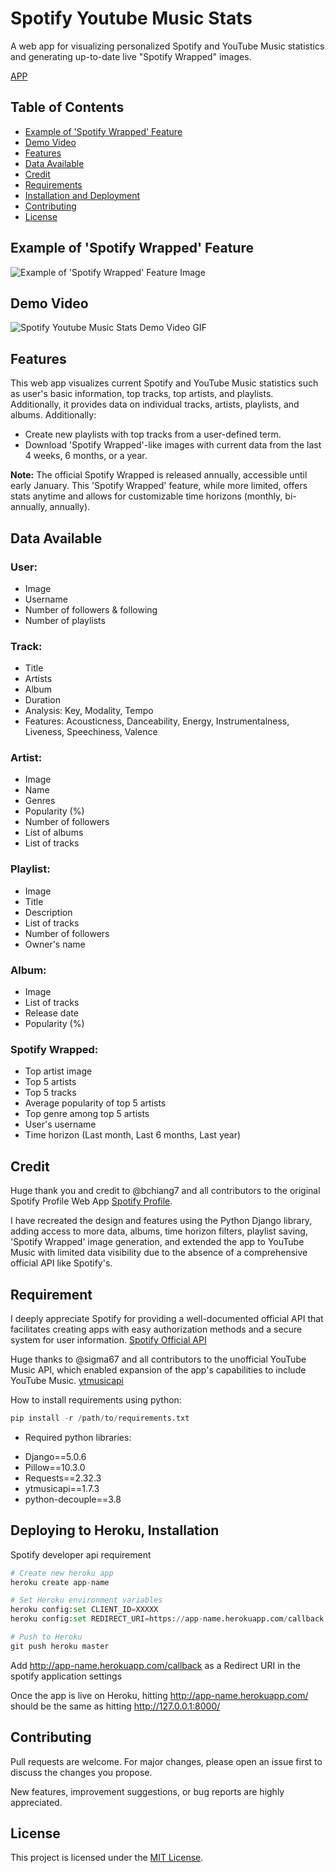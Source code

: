 # Spotify Youtube Music Stats

A web app for visualizing personalized Spotify and YouTube Music statistics and generating up-to-date live "Spotify Wrapped" images.

[APP](url)

## Table of Contents

- [Example of 'Spotify Wrapped' Feature](#example-of-spotify-wrapped-feature)
- [Demo Video](#demo-video)
- [Features](#features)
- [Data Available](#data-available)
- [Credit](#credit)
- [Requirements](#requirements)
- [Installation and Deployment](#installation-and-deployment)
- [Contributing](#contributing)
- [License](#license)

## Example of 'Spotify Wrapped' Feature

![Example of 'Spotify Wrapped' Feature Image](https://raw.githubusercontent.com/Filip417/Spotify-Youtube-Music-Stats/main/spotify%20wrapped%20example.png)

## Demo Video

![Spotify Youtube Music Stats Demo Video GIF](url)

## Features

This web app visualizes current Spotify and YouTube Music statistics such as user's basic information, top tracks, top artists, and playlists. Additionally, it provides data on individual tracks, artists, playlists, and albums. Additionally:

- Create new playlists with top tracks from a user-defined term.
- Download 'Spotify Wrapped'-like images with current data from the last 4 weeks, 6 months, or a year.

**Note:** The official Spotify Wrapped is released annually, accessible until early January. This 'Spotify Wrapped' feature, while more limited, offers stats anytime and allows for customizable time horizons (monthly, bi-annually, annually).

## Data Available

### User:
- Image
- Username
- Number of followers & following
- Number of playlists

### Track:
- Title
- Artists
- Album
- Duration
- Analysis: Key, Modality, Tempo
- Features: Acousticness, Danceability, Energy, Instrumentalness, Liveness, Speechiness, Valence

### Artist:
- Image
- Name
- Genres
- Popularity (%)
- Number of followers
- List of albums
- List of tracks

### Playlist:
- Image
- Title
- Description
- List of tracks
- Number of followers
- Owner's name

### Album:
- Image
- List of tracks
- Release date
- Popularity (%)

### Spotify Wrapped:
- Top artist image
- Top 5 artists
- Top 5 tracks
- Average popularity of top 5 artists
- Top genre among top 5 artists
- User's username
- Time horizon (Last month, Last 6 months, Last year)

## Credit
Huge thank you and credit to @bchiang7 and all contributors to the original Spotify Profile Web App [Spotify Profile](https://github.com/bchiang7/spotify-profile).

I have recreated the design and features using the Python Django library, adding access to more data, albums, time horizon filters, playlist saving, 'Spotify Wrapped' image generation, and extended the app to YouTube Music with limited data visibility due to the absence of a comprehensive official API like Spotify's.

## Requirement
I deeply appreciate Spotify for providing a well-documented official API that facilitates creating apps with easy authorization methods and a secure system for user information. [Spotify Official API](https://developer.spotify.com/documentation/web-api)


Huge thanks to @sigma67 and all contributors to the unofficial YouTube Music API, which enabled expansion of the app's capabilities to include YouTube Music. [ytmusicapi](https://github.com/sigma67/ytmusicapi)


How to install requirements using python:
```python
pip install -r /path/to/requirements.txt
```

* Required python libraries:
- Django==5.0.6
- Pillow==10.3.0
- Requests==2.32.3
- ytmusicapi==1.7.3
- python-decouple==3.8

## Deploying to Heroku, Installation

Spotify developer api requirement

```python
# Create new heroku app
heroku create app-name

# Set Heroku environment variables
heroku config:set CLIENT_ID=XXXXX
heroku config:set REDIRECT_URI=https://app-name.herokuapp.com/callback

# Push to Heroku
git push heroku master
```
Add http://app-name.herokuapp.com/callback as a Redirect URI in the spotify application settings

Once the app is live on Heroku, hitting http://app-name.herokuapp.com/ should be the same as hitting http://127.0.0.1:8000/

## Contributing

Pull requests are welcome. For major changes, please open an issue first to discuss the changes you propose.

New features, improvement suggestions, or bug reports are highly appreciated.

## License
This project is licensed under the [MIT License](https://choosealicense.com/licenses/mit/).
